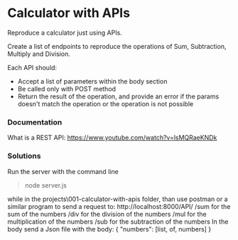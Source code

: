 # Calculator with APIs

Reproduce a calculator just using APIs.

Create a list of endpoints to reproduce the operations of Sum, Subtraction, Multiply and Division.

Each API should:

- Accept a list of parameters within the body section
- Be called only with POST method
- Return the result of the operation, and provide an error if the params doesn't match the operation or the operation is not possible

### Documentation

What is a REST API: https://www.youtube.com/watch?v=lsMQRaeKNDk

### Solutions
Run the server with the command line </br> 
>node server.js </br>

while in the projects\001-calculator-with-apis folder, than use postman or a similar program to send a request to: http://localhost:8000/API/ 
/sum for the sum of the numbers
/div for the division of the numbers
/mul for the multiplication of the numbers
/sub for the subtraction of the numbers
In the body send a Json file with the body:
{
    "numbers": [list, of, numbers]
}